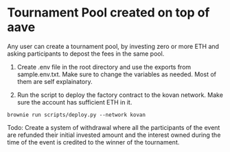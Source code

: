 # Tournament Pool created on top of aave

Any user can create a tournament pool, by investing zero or more ETH and asking participants to depost the fees in the same pool.

1. Create .env file in the root directory and use the exports from sample.env.txt. Make sure to change the variables as needed. Most of them are self explainatory.

2. Run the script to deploy the factory contract to the kovan network. Make sure the account has sufficient ETH in it.

```
brownie run scripts/deploy.py --network kovan
```

Todo: Create a system of withdrawal where all the participants of the event are refunded their initial invested amount and the interest owned during the time of the event is credited to the winner of the tournament.
